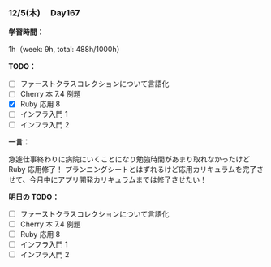 ### 12/5(木)　 Day167

**学習時間：**

1h（week: 9h, total: 488h/1000h）

**TODO：**

- [ ] ファーストクラスコレクションについて言語化
- [ ] Cherry 本 7.4 例題
- [x] Ruby 応用 8
- [ ] インフラ入門 1
- [ ] インフラ入門 2

**一言：**

急遽仕事終わりに病院にいくことになり勉強時間があまり取れなかったけど Ruby 応用修了！
プランニングシートとはずれるけど応用カリキュラムを完了させて、今月中にアプリ開発カリキュラムまでは修了させたい！

**明日の TODO：**

- [ ] ファーストクラスコレクションについて言語化
- [ ] Cherry 本 7.4 例題
- [ ] Ruby 応用 8
- [ ] インフラ入門 1
- [ ] インフラ入門 2

